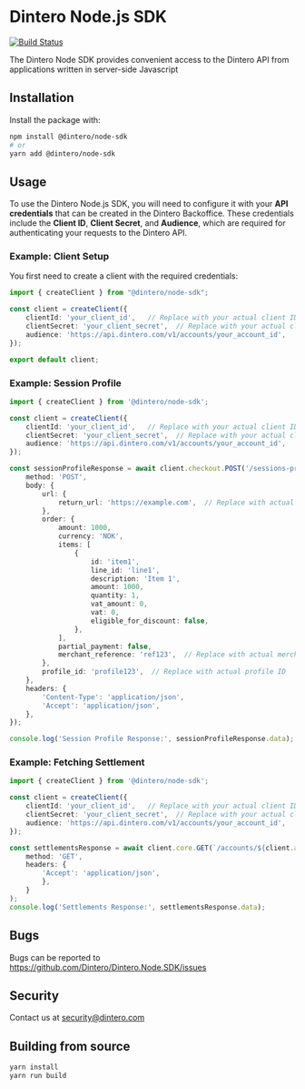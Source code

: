 # Dintero Node.js SDK

[![Build Status](https://github.com/dintero/Dintero.Node.SDK/workflows/CI/badge.svg)](https://github.com/dintero/Dintero.Node.SDK/actions?query=workflow%3ACI+branch%3Amaster)

The Dintero Node SDK provides convenient access to the Dintero API from
applications written in server-side Javascript

## Installation

Install the package with:

```sh
npm install @dintero/node-sdk
# or
yarn add @dintero/node-sdk
```

## Usage

To use the Dintero Node.js SDK, you will need to configure it with your **API credentials** that can be created in the Dintero Backoffice. These credentials include the **Client ID**, **Client Secret**, and **Audience**, which are required for authenticating your requests to the Dintero API.

### Example: Client Setup

You first need to create a client with the required credentials:

```ts
import { createClient } from "@dintero/node-sdk";

const client = createClient({
    clientId: 'your_client_id',   // Replace with your actual client ID
    clientSecret: 'your_client_secret',  // Replace with your actual client secret
    audience: 'https://api.dintero.com/v1/accounts/your_account_id',
});

export default client;

```

### Example: Session Profile

```ts
import { createClient } from '@dintero/node-sdk';

const client = createClient({
    clientId: 'your_client_id',   // Replace with your actual client ID
    clientSecret: 'your_client_secret',  // Replace with your actual client secret
    audience: 'https://api.dintero.com/v1/accounts/your_account_id',
});

const sessionProfileResponse = await client.checkout.POST('/sessions-profile', {
    method: 'POST',
    body: {
        url: {
            return_url: 'https://example.com',  // Replace with actual return URL
        },
        order: {
            amount: 1000,
            currency: 'NOK',
            items: [
                {
                    id: 'item1',
                    line_id: 'line1',
                    description: 'Item 1',
                    amount: 1000,
                    quantity: 1,
                    vat_amount: 0,
                    vat: 0,
                    eligible_for_discount: false,
                },
            ],
            partial_payment: false,
            merchant_reference: 'ref123',  // Replace with actual merchant reference
        },
        profile_id: 'profile123',  // Replace with actual profile ID
    },
    headers: {
        'Content-Type': 'application/json',
        'Accept': 'application/json',
    },
});

console.log('Session Profile Response:', sessionProfileResponse.data);
```

### Example: Fetching Settlement


```ts
import { createClient } from '@dintero/node-sdk';

const client = createClient({
    clientId: 'your_client_id',   // Replace with your actual client ID
    clientSecret: 'your_client_secret',  // Replace with your actual client secret
    audience: 'https://api.dintero.com/v1/accounts/your_account_id',
});

const settlementsResponse = await client.core.GET(`/accounts/${client.accountId}/settlements`, {
    method: 'GET',
    headers: {
        'Accept': 'application/json',
        },
    }
);
console.log('Settlements Response:', settlementsResponse.data);
```

## Bugs

Bugs can be reported to https://github.com/Dintero/Dintero.Node.SDK/issues

## Security

Contact us at [security@dintero.com](mailto:security@dintero.com)

## Building from source

```bash
yarn install
yarn run build
```
